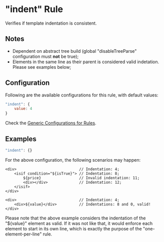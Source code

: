 # "indent" Rule

Verifies if template indentation is consistent.

## Notes

- Dependent on abstract tree build (global "disableTreeParse" configuration must **not** be true);
- Elements in the same line as their parent is considered valid indetation. Please see examples below;

## Configuration

Following are the available configurations for this rule, with default values:

```js
"indent": {
    value: 4
}
```

Check the [Generic Configurations for Rules][generic-config].

## Examples

```js
"indent": {}
```

For the above configuration, the following scenarios may happen:

```
<div>                            // Indentation: 4;
    <isif condition="${isTrue}"> // Indentation: 8;
        ${price}                 // Invalid indentation: 11;
        <div></div>              // Indentation: 12;
    </isif>
</div>
```

```
<div>                            // Indentation: 4;
    <div>${value}</div>          // Indentations: 8 and 0, valid!
</div>
```

Please note that the above example considers the indentation of the "${value}" element as valid. If it was not like that, it would enforce each element to start in its own line, which is exactly the purpose of the "one-element-per-line" rule.

[generic-config]: <../generic-rule-config.md>
